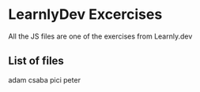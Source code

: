 # LearnlyDev Excercises

All the JS files are one of the exercises from Learnly.dev


## List of files


adam
csaba
pici
peter
